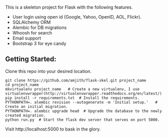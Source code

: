This is a skeleton project for Flask with the following features.

* User login using open id (Google, Yahoo, OpenID, AOL, Flickr).
* SQLAlchemy ORM
* Alembic for DB migrations
* Whoosh for search
* Email support
* Bootstrap 3 for eye candy

Getting Started:
----------------

Clone this repo into your desired location. 

    git clone https://github.com/amjith/flask-skel.git project_name
    cd project_name
    mkvirtualenv project_name   # Create a new virtualenv, I use virtualenvwrapper(http://virtualenvwrapper.readthedocs.org/en/latest/).
    pip install -r requirements.txt  # Install the requirements.
    PYTHONPATH=. alembic revision --autogenerate -m 'Initial setup.'   # Create an initial migration.
    PYTHONPATH=. alembic upgrade head  # Upgrade the database to the newly created migration.
    python run.py  # Start the flask dev server that serves on port 5000.

Visit http://localhost:5000 to bask in the glory.
